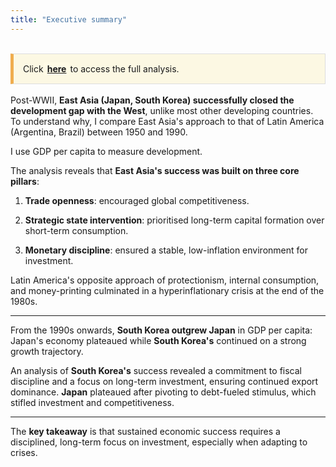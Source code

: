 ```yaml
---
title: "Executive summary"
---
```

<br/>
<div style="padding: 15px; border: 1px solid #ddd; border-left: 5px solid #f0ad4e; background-color: #fcf8e3;">
  Click<a href="growth_story" style="background-color: #fffbe6; padding: 2px 6px; border-radius: 4px; font-weight: bold;">here</a>to access the full analysis. 
</div>
<br/>
Post-WWII, <strong>East Asia (Japan, South Korea) successfully closed the development gap with the West</strong>, unlike most other developing countries. To understand why, I compare East Asia's approach to that of Latin America (Argentina, Brazil) between 1950 and 1990.

I use GDP per capita to measure development.

The analysis reveals that <strong>East Asia's success was built on three core pillars</strong>:

1. <strong>Trade openness</strong>: encouraged global competitiveness.

2. <strong>Strategic state intervention</strong>: prioritised long-term capital formation over short-term consumption.

3. <strong>Monetary discipline</strong>: ensured a stable, low-inflation environment for investment.

Latin America's opposite approach of protectionism, internal consumption, and money-printing culminated in a hyperinflationary crisis at the end of the 1980s.

---

From the 1990s onwards, <strong>South Korea outgrew Japan</strong> in GDP per capita: Japan's economy plateaued while <strong>South Korea's</strong> continued on a strong growth trajectory.

An analysis of <strong>South Korea's</strong> success revealed a commitment to fiscal discipline and a focus on long-term investment, ensuring continued export dominance. <strong>Japan</strong> plateaued after pivoting to debt-fueled stimulus, which stifled investment and competitiveness.

---

The <strong>key takeaway</strong> is that sustained economic success requires a disciplined, long-term focus on investment, especially when adapting to crises.

<!-- Trigger deploy -->
